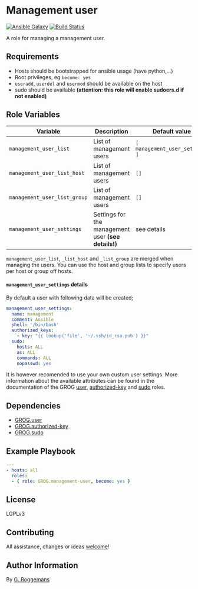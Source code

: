 # Management user

[![Ansible Galaxy](http://img.shields.io/badge/galaxy-GROG.management--user-660198.svg?style=flat)](https://galaxy.ansible.com/list#/roles/4793)
[![Build Status](https://travis-ci.org/GROG/ansible-role-management-user.svg?branch=master)](https://travis-ci.org/GROG/ansible-role-management-user)

A role for managing a management user.

## Requirements

- Hosts should be bootstrapped for ansible usage (have python,...)
- Root privileges, eg `become: yes`
- `useradd`, `userdel` and `usermod` should be available on the host
- sudo should be available **(attention: this role will enable sudoers.d if not
  enabled)**

## Role Variables

| Variable | Description | Default value |
|----------|-------------|---------------|
| `management_user_list` | List of management users | `[ management_user_settings ]` |
| `management_user_list_host` | List of management users | `[]` |
| `management_user_list_group` | List of management users | `[]` |
| `management_user_settings` | Settings for the management user **(see details!)** | see details |

`management_user_list`, `_list_host` and `_list_group` are merged when managing the
users. You can use the host and group lists to specify users per host or group
off hosts.

#### `management_user_settings` details

By default a user with following data will be created;

```yaml
management_user_settings:
  name: management
  comment: Ansible
  shell: '/bin/bash'
  authorized_keys:
    - key: "{{ lookup('file', '~/.ssh/id_rsa.pub') }}"
  sudo:
    hosts: ALL
    as: ALL
    commands: ALL
    nopasswd: yes
```

It is however recomended to use your own custom user settings. More
information about the available attributes can be found in the documentation of
the GROG [user](https://galaxy.ansible.com/list#/roles/4730),
[authorized-key](https://galaxy.ansible.com/list#/roles/4737) and
[sudo](https://galaxy.ansible.com/list#/roles/4765) roles.

## Dependencies

- [GROG.user](https://galaxy.ansible.com/list#/roles/4730)
- [GROG.authorized-key](https://galaxy.ansible.com/list#/roles/4737)
- [GROG.sudo](https://galaxy.ansible.com/list#/roles/4765)

## Example Playbook

```yaml
---
- hosts: all
  roles:
  - { role: GROG.management-user, become: yes }
```

## License

LGPLv3

## Contributing

All assistance, changes or ideas [welcome](https://github.com/GROG/ansible-role-management-user/issues)!

## Author Information

By [G. Roggemans](https://github.com/groggemans)
